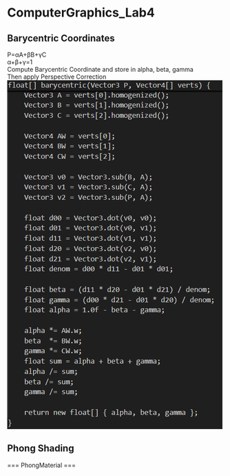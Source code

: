 # ComputerGraphics_Lab4

## Barycentric Coordinates
P=αA+βB+γC  
α+β+γ=1  
Compute Barycentric Coordinate and store in alpha, beta, gamma  
Then apply Perspective Correction  
![alt text](image.png)  

## Phong Shading
=== PhongMaterial ===



